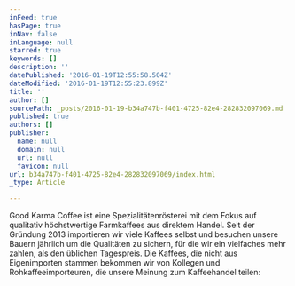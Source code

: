 ```yaml
---
inFeed: true
hasPage: true
inNav: false
inLanguage: null
starred: true
keywords: []
description: ''
datePublished: '2016-01-19T12:55:58.504Z'
dateModified: '2016-01-19T12:55:23.899Z'
title: ''
author: []
sourcePath: _posts/2016-01-19-b34a747b-f401-4725-82e4-282832097069.md
published: true
authors: []
publisher:
  name: null
  domain: null
  url: null
  favicon: null
url: b34a747b-f401-4725-82e4-282832097069/index.html
_type: Article

---
```

Good Karma Coffee ist eine Spezialitätenrösterei mit dem Fokus auf qualitativ höchstwertige Farmkaffees aus direktem Handel. Seit der Gründung 2013 importieren wir viele Kaffees selbst und besuchen unsere Bauern jährlich um die Qualitäten zu sichern, für die wir ein vielfaches mehr zahlen, als den üblichen Tagespreis. Die Kaffees, die nicht aus Eigenimporten stammen bekommen wir von Kollegen und Rohkaffeeimporteuren, die unsere Meinung zum Kaffeehandel teilen: